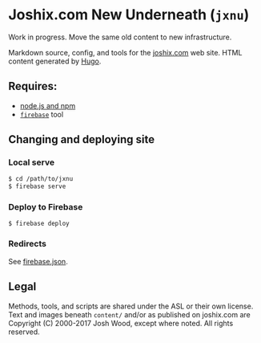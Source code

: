 # Joshix.com New Underneath (`jxnu`)

Work in progress. Move the same old content to new infrastructure.

Markdown source, config, and tools for the [joshix.com][jx] web site. HTML content generated by [Hugo][hugo].


## Requires:

* [node.js and npm][nodejs]
* [`firebase`][firebase-cli] tool

##  Changing and deploying site

### Local serve

```sh
$ cd /path/to/jxnu
$ firebase serve
```
### Deploy to Firebase

`$ firebase deploy`

### Redirects

See [firebase.json][firebase.json].

## Legal

Methods, tools, and scripts are shared under the ASL or their own license. Text and images beneath `content/` and/or as published on joshix.com are Copyright (C) 2000-2017 Josh Wood, except where noted. All rights reserved.


[firebase-cli]: https://firebase.google.com/docs/hosting/quickstart
[firebase.json]: firebase.json
[hugo]: https://gohugo.io/
[jx]: https://joshix.com/
[nodejs]: https://nodejs.org/
